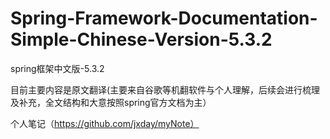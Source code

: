 # Spring-Framework-Documentation-Simple-Chinese-Version-5.3.2
spring框架中文版-5.3.2

目前主要内容是原文翻译(主要来自谷歌等机翻软件与个人理解，后续会进行梳理及补充，全文结构和大意按照spring官方文档为主）

个人笔记（https://github.com/jxday/myNote）
